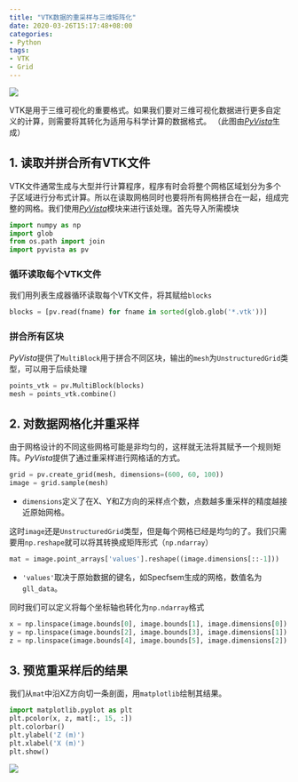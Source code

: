 ```yaml
---
title: "VTK数据的重采样与三维矩阵化"
date: 2020-03-26T15:17:48+08:00
categories:
- Python
tags:
- VTK
- Grid
---
```

![](/img/vtk2npz/structured_cube.png)

VTK是用于三维可视化的重要格式。如果我们要对三维可视化数据进行更多自定义的计算，则需要将其转化为适用与科学计算的数据格式。
（此图由[*PyVista*](https://docs.pyvista.org/)生成）

<!--more-->
## 1. 读取并拼合所有VTK文件
VTK文件通常生成与大型并行计算程序，程序有时会将整个网格区域划分为多个子区域进行分布式计算。所以在读取网格同时也要将所有网格拼合在一起，组成完整的网格。我们使用[*PyVista*](https://docs.pyvista.org/)模块来进行该处理。首先导入所需模块
```python
import numpy as np
import glob
from os.path import join
import pyvista as pv
```

### 循环读取每个VTK文件
我们用列表生成器循环读取每个VTK文件，将其赋给`blocks`
```python
blocks = [pv.read(fname) for fname in sorted(glob.glob('*.vtk'))]
```
### 拼合所有区块
*PyVista*提供了`MultiBlock`用于拼合不同区块，输出的`mesh`为`UnstructuredGrid`类型，可以用于后续处理
```python
points_vtk = pv.MultiBlock(blocks)
mesh = points_vtk.combine()
```

## 2. 对数据网格化并重采样
由于网格设计的不同这些网格可能是非均匀的，这样就无法将其赋予一个规则矩阵。*PyVista*提供了通过重采样进行网格话的方式。
```python
grid = pv.create_grid(mesh, dimensions=(600, 60, 100))
image = grid.sample(mesh)
```
- `dimensions`定义了在X、Y和Z方向的采样点个数，点数越多重采样的精度越接近原始网格。
  
这时`image`还是`UnstructuredGrid`类型，但是每个网格已经是均匀的了。我们只需要用`np.reshape`就可以将其转换成矩阵形式（`np.ndarray`）
```python
mat = image.point_arrays['values'].reshape((image.dimensions[::-1]))
```

- `'values'`取决于原始数据的键名，如Specfsem生成的网格，数值名为`gll_data`。
  
同时我们可以定义将每个坐标轴也转化为`np.ndarray`格式
```python
x = np.linspace(image.bounds[0], image.bounds[1], image.dimensions[0])
y = np.linspace(image.bounds[2], image.bounds[3], image.dimensions[1])
z = np.linspace(image.bounds[4], image.bounds[5], image.dimensions[2])
```

## 3. 预览重采样后的结果
我们从`mat`中沿XZ方向切一条剖面，用`matplotlib`绘制其结果。
```python
import matplotlib.pyplot as plt
plt.pcolor(x, z, mat[:, 15, :])
plt.colorbar()
plt.ylabel('Z (m)')
plt.xlabel('X (m)')
plt.show()
```
![](/img/vtk2npz/sec.png)
